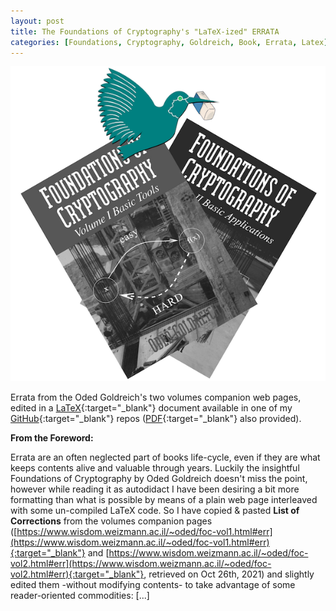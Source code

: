 ```yaml
---
layout: post
title: The Foundations of Cryptography's "LaTeX-ized" ERRATA
categories: [Foundations, Cryptography, Goldreich, Book, Errata, Latex]
---
```


![](/images/latexizedFOCerrata.png)

Errata from the Oded Goldreich's two volumes companion web pages, edited in a 
[LaTeX](https://github.com/baro77/FoC-LaTeXized-ERRATA/blob/main/foc-latexized-errata.tex){:target="_blank"} document available in one of my 
[GitHub](https://github.com/baro77/FoC-LaTeXized-ERRATA){:target="_blank"} repos 
([PDF](https://github.com/baro77/FoC-LaTeXized-ERRATA/blob/main/foc-latexized-errata.pdf){:target="_blank"} also provided).

**From the Foreword:**

Errata are an often neglected part of books life-cycle, even if they are what keeps contents alive and valuable through years. Luckily the insightful 
Foundations of Cryptography by Oded Goldreich doesn't  miss the point, however while reading it as autodidact I have been desiring a bit more formatting 
than what is possible by means of a plain web page interleaved with some un-compiled LaTeX code. So I have copied & pasted **List of Corrections** from 
the volumes companion pages ([https://www.wisdom.weizmann.ac.il/~oded/foc-vol1.html#err](https://www.wisdom.weizmann.ac.il/~oded/foc-vol1.html#err){:target="_blank"} and [https://www.wisdom.weizmann.ac.il/~oded/foc-vol2.html#err](https://www.wisdom.weizmann.ac.il/~oded/foc-vol2.html#err){:target="_blank"}, 
retrieved on Oct 26th, 2021) and slightly edited them -without modifying contents- to take advantage of some reader-oriented commodities: [...]
